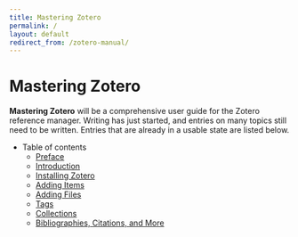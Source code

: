 ```yaml
---
title: Mastering Zotero
permalink: /
layout: default
redirect_from: /zotero-manual/
---
```


# Mastering Zotero

**Mastering Zotero** will be a comprehensive user guide for the Zotero reference manager. Writing has just started, and entries on many topics still need to be written. Entries that are already in a usable state are listed below.
  
* Table of contents
  * [Preface](preface)
  * [Introduction](introduction)
  * [Installing Zotero](installing-zotero)
  * [Adding Items](adding-items)
  * [Adding Files](adding-files)
  * [Tags](tags)
  * [Collections](collections)
  * [Bibliographies, Citations, and More](citations)
